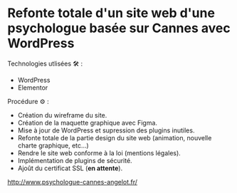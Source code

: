 # Refonte totale d'un site web d'une psychologue basée sur Cannes avec WordPress

Technologies utlisées 🛠 : 
- WordPress
- Elementor 

Procédure ⚙️ : 
- Création du wireframe du site.
- Création de la maquette graphique avec Figma.
- Mise à jour de WordPress et supression des plugins inutiles.
- Refonte totale de la partie design du site web (animation, nouvelle charte graphique, etc...)
- Rendre le site web conforme à la loi (mentions légales).
- Implémentation de plugins de sécurité.
- Ajoût du certificat SSL (<b>en attente</b>).

http://www.psychologue-cannes-angelot.fr/
